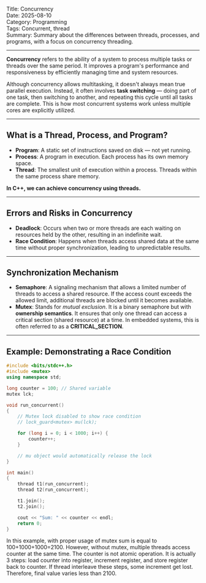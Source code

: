 Title: Concurrency  
Date: 2025-08-10  
Category: Programming  
Tags: Concurrent, thread  
Summary: Summary about the differences between threads, processes, and programs, with a focus on concurrency threading.

---

**Concurrency** refers to the ability of a system to process multiple tasks or threads over the same period. It improves a program's performance and responsiveness by efficiently managing time and system resources.

Although concurrency allows multitasking, it doesn't always mean true parallel execution. Instead, it often involves **task switching** — doing part of one task, then switching to another, and repeating this cycle until all tasks are complete. This is how most concurrent systems work unless multiple cores are explicitly utilized.

---

## What is a Thread, Process, and Program?

- **Program**: A static set of instructions saved on disk — not yet running.
- **Process**: A program in execution. Each process has its own memory space.
- **Thread**: The smallest unit of execution within a process. Threads within the same process share memory.

 **In C++, we can achieve concurrency using threads.**

---

## Errors and Risks in Concurrency

- **Deadlock**: Occurs when two or more threads are each waiting on resources held by the other, resulting in an indefinite wait.
- **Race Condition**: Happens when threads access shared data at the same time without proper synchronization, leading to unpredictable results.

---

## Synchronization Mechanism

- **Semaphore**: A signaling mechanism that allows a limited number of threads to access a shared resource. If the access count exceeds the allowed limit, additional 
threads are blocked until it becomes available.
- **Mutex**: Stands for *mutual exclusion*. It is a binary semaphore but with **ownership semantics**. It ensures that only one thread can access a critical section (shared resource) at a time. In embedded systems, this is often referred to as a **CRITICAL_SECTION**.
---

## Example: Demonstrating a Race Condition

```cpp
#include <bits/stdc++.h>
#include <mutex>
using namespace std;

long counter = 100; // Shared variable
mutex lck;

void run_concurrent()
{
    // Mutex lock disabled to show race condition
    // lock_guard<mutex> mu(lck);

    for (long i = 0; i < 1000; i++) {
        counter++;
    }

    // mu object would automatically release the lock
}

int main()
{
    thread t1(run_concurrent);
    thread t2(run_concurrent);

    t1.join();
    t2.join();

    cout << "Sum: " << counter << endl;
    return 0;
}
```
In this example, with proper usage of mutex sum is equal to 100+1000+1000=2100. However, without mutex, multiple threads access counter at the same time. The counter is not atomic operation. It is actually 3 steps: load counter into register, increment register, and store register back to counter. If thread interleave these steps, some increment get lost. Therefore, final value varies less than 2100.
